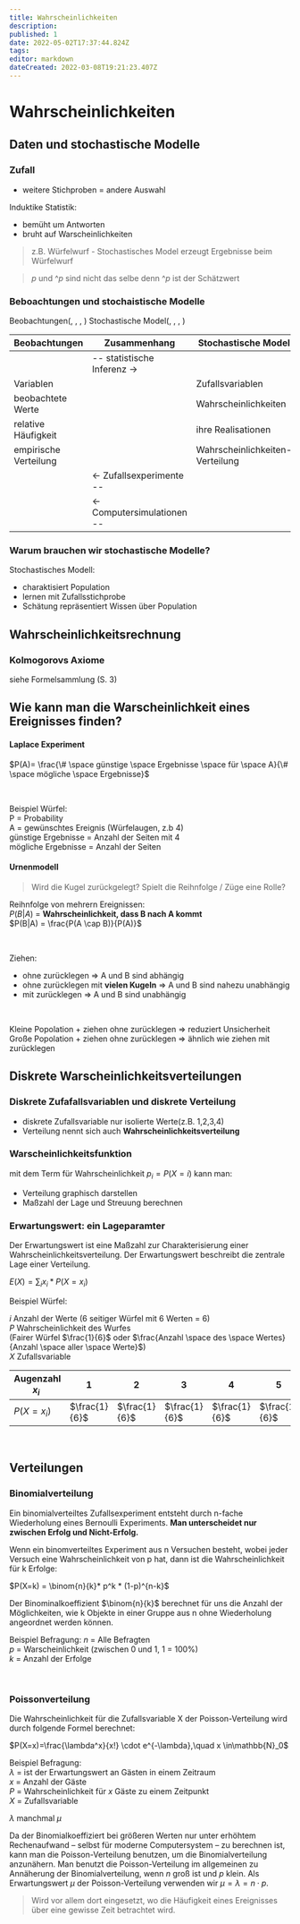 ```yaml
---
title: Wahrscheinlichkeiten
description: 
published: 1
date: 2022-05-02T17:37:44.824Z
tags: 
editor: markdown
dateCreated: 2022-03-08T19:21:23.407Z
---
```


# Wahrscheinlichkeiten

## Daten und stochastische Modelle

### Zufall
- weitere Stichproben = andere Auswahl

Induktike Statistik:
- bemüht um Antworten
- bruht auf Warscheinlichkeiten

> z.B. Würfelwurf - Stochastisches Model erzeugt Ergebnisse beim Würfelwurf
  
> $p$ und $\^p$ sind nicht das selbe denn $\^p$ ist der Schätzwert


### Beboachtungen und stochaistische Modelle
Beobachtungen(, , , )  Stochastische Model(, , , )


Beobachtungen | Zusammenhang | Stochastische Model
---------|----------|---------
&#8203; | -- statistische Inferenz -> | &#8203;
Variablen | &#8203; | Zufallsvariablen
beobachtete Werte | &#8203; | Wahrscheinlichkeiten
relative Häufigkeit | &#8203; | ihre Realisationen
empirische Verteilung | &#8203; | Wahrscheinlichkeiten-Verteilung
&#8203; | <- Zufallsexperimente -- | &#8203;
&#8203; | <- Computersimulationen -- | &#8203;



### Warum brauchen wir stochastische Modelle?
Stochastisches Modell:
- charaktisiert Population
- lernen mit Zufallsstichprobe
- Schätung repräsentiert Wissen über Population


## Wahrscheinlichkeitsrechnung

### Kolmogorovs Axiome

siehe Formelsammlung (S. 3)

## Wie kann man die Warscheinlichkeit eines Ereignisses finden?
#### Laplace Experiment

$P(A)= \frac{\# \space günstige \space Ergebnisse \space für \space A}{\# \space mögliche \space Ergebnisse}$

&#8203;  

Beispiel Würfel:  
P = Probability   
A = gewünschtes Ereignis (Würfelaugen, z.b 4)  
günstige Ergebnisse = Anzahl der Seiten mit 4  
mögliche Ergebnisse = Anzahl der Seiten  

#### Urnenmodell
> Wird die Kugel zurückgelegt?
> Spielt die Reihnfolge / Züge eine Rolle?

Reihnfolge von mehrern Ereignissen:  
$P(B|A)$ = **Wahrscheinlichkeit, dass B nach A kommt**  
$P(B|A) = \frac{P(A \cap B)}{P(A)}$ 


&#8203;

Ziehen:
- ohne zurücklegen => A und B sind abhängig
- ohne zurücklegen mit **vielen Kugeln** => A und B sind nahezu unabhängig
- mit zurücklegen => A und B sind unabhängig

&#8203;

Kleine Popolation + ziehen ohne zurücklegen => reduziert Unsicherheit
Große Popolation + ziehen ohne zurücklegen => ähnlich wie ziehen mit zurücklegen


## Diskrete Warscheinlichkeitsverteilungen
### Diskrete Zufafallsvariablen und diskrete Verteilung
- diskrete Zufallsvariable nur isolierte Werte(z.B. 1,2,3,4)
- Verteilung nennt sich auch **Wahrscheinlichkeitsverteilung**

### Warscheinlichkeitsfunktion
mit dem Term für Wahrscheinlichkeit $p_i = P(X =i)$
kann man:
- Verteilung graphisch darstellen
- Maßzahl der Lage und Streuung berechnen

### Erwartungswert: ein Lageparamter
Der Erwartungswert ist eine Maßzahl zur Charakterisierung einer Wahrscheinlichkeits­verteilung.
Der Erwartungswert beschreibt die zentrale Lage einer Verteilung.
 
$E(X) = \displaystyle\sum_{i}x_i*P(X=x_i)$

Beispiel Würfel:

$i$ Anzahl der Werte (6 seitiger Würfel mit 6 Werten = 6)  
$P$ Wahrscheinlichkeit des Wurfes  
 (Fairer Würfel $\frac{1}{6}$ oder $\frac{Anzahl \space des \space Wertes}{Anzahl \space aller \space Werte}$)  
$X$ Zufallsvariable
&#8203;



Augenzahl $x_i$ &#8203;| 1 | 2 | 3 | 4 | 5 | 6
---------|----------|---------|---------|----------|---------|---------|
 $P(X=x_i)$  &#8203; | $\frac{1}{6}$ &#8203; | $\frac{1}{6}$ &#8203; | $\frac{1}{6}$ &#8203; | $\frac{1}{6}$ &#8203; | $\frac{1}{6}$ &#8203; | $\frac{1}{6}$ &#8203;
 
&#8203;



## Verteilungen

### Binomialverteilung
Ein binomialverteiltes Zufallsexperiment entsteht durch n-fache Wiederholung eines Bernoulli Experiments. **Man unterscheidet nur zwischen Erfolg und Nicht-Erfolg.**

Wenn ein binomverteiltes Experiment aus n Versuchen besteht, wobei jeder Versuch eine Wahrscheinlichkeit von p hat, dann ist die Wahrscheinlichkeit für k Erfolge:

$P(X=k) = \binom{n}{k}* p^k * (1-p)^{n-k}$  

Der Binominalkoeffizient $\binom{n}{k}$ berechnet für uns die Anzahl der Möglichkeiten, wie k Objekte in einer Gruppe aus n ohne Wiederholung angeordnet werden können.

Beispiel Befragung:
$n$ = Alle Befragten  
$p$ = Warscheinlichkeit (zwischen 0 und 1, 1 = 100%)  
$k$ = Anzahl der Erfolge

&#8203;

### Poissonverteilung
Die Wahrscheinlichkeit für die Zufallsvariable X der Poisson-Verteilung wird durch folgende Formel berechnet:

$P(X=x)=\frac{\lambda^x}{x!} \cdot e^{-\lambda},\quad x \in\mathbb{N}_0$

Beispiel Befragung:  
$λ$ = ist der Erwartungswert an Gästen in einem Zeitraum  
$x$ = Anzahl der Gäste  
$P$ = Wahrscheinlichkeit für $x$ Gäste zu einem Zeitpunkt   
$X$ = Zufallsvariable  



$λ$ manchmal $µ$


Da der Binomialkoeffiziert bei größeren Werten nur unter erhöhtem Rechenaufwand – selbst für moderne Computersystem – zu berechnen ist, kann man die Poisson-Verteilung benutzen, um die Binomialverteilung anzunähern. Man benutzt die Poisson-Verteilung im allgemeinen zu Annäherung der Binomialverteilung, wenn $n$ groß ist und $p$ klein. Als Erwartungswert $µ$ der Poisson-Verteilung verwenden wir $µ = λ = n · p$.

>Wird vor allem dort eingesetzt, wo die Häufigkeit eines Ereignisses über eine gewisse Zeit betrachtet wird.
